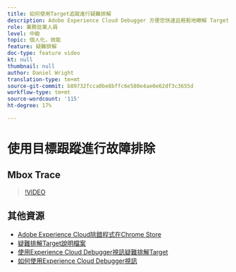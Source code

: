 ```yaml
---
title: 如何使用Target追蹤進行疑難排解
description: Adobe Experience Cloud Debugger 方便您快速且輕鬆地瞭解 Target 實作。瞭解如何在Experience Cloud中驗證，並使用功能強大的Target追蹤工具來檢查您的活動和受眾資格以及訪客資料。
role: 業務從業人員
level: 中級
topic: 個人化，效能
feature: 疑難排解
doc-type: feature video
kt: null
thumbnail: null
author: Daniel Wright
translation-type: tm+mt
source-git-commit: b89732fcca0be8bffc6e580e4ae0e62df3c3655d
workflow-type: tm+mt
source-wordcount: '115'
ht-degree: 17%

---
```



# 使用目標跟蹤進行故障排除

## Mbox Trace

>[!VIDEO](https://video.tv.adobe.com/v/23113/?quality=12)

## 其他資源

* [Adobe Experience Cloud除錯程式在Chrome Store](https://chrome.google.com/webstore/detail/adobe-experience-cloud-de/ocdmogmohccmeicdhlhhgepeaijenapj)
* [疑難排解Target說明檔案](https://docs.adobe.com/content/help/en/target/using/troubleshoot/troubleshooting-target.html)
* [使用Experience Cloud Debugger視訊疑難排解Target](troubleshoot-with-the-experience-cloud-debugger.md)
* [如何使用Experience Cloud Debugger視訊](https://docs.adobe.com/content/help/en/core-services-learn/tutorials/debugger/use-the-experience-cloud-debugger.html)